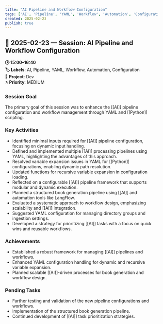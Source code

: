 ```yaml
---
title: "AI Pipeline and Workflow Configuration"
tags: ['AI', 'Pipeline', 'YAML', 'Workflow', 'Automation', 'Configuration']
created: 2025-02-23
publish: true
---
```


## 📅 2025-02-23 — Session: AI Pipeline and Workflow Configuration

**🕒 15:00–16:40**  
**🏷️ Labels**: AI, Pipeline, YAML, Workflow, Automation, Configuration  
**📂 Project**: Dev  
**⭐ Priority**: MEDIUM  


### Session Goal
The primary goal of this session was to enhance the [[AI]] pipeline configuration and workflow management through YAML and [[Python]] scripting.

### Key Activities
- Identified minimal inputs required for [[AI]] pipeline configuration, focusing on dynamic input handling.
- Defined and implemented multiple [[AI]] processing pipelines using YAML, highlighting the advantages of this approach.
- Resolved variable expansion issues in YAML for [[Python]] configurations, enabling dynamic path resolution.
- Updated functions for recursive variable expansion in configuration loading.
- Reflected on a configurable [[AI]] pipeline framework that supports modular and dynamic execution.
- Planned a structured book generation pipeline using [[AI]] and automation tools like LangFlow.
- Evaluated a systematic approach to workflow design, emphasizing scalability and [[AI]] integration.
- Suggested YAML configuration for managing directory groups and ingestion settings.
- Developed a strategy for prioritizing [[AI]] tasks with a focus on quick wins and reusable workflows.

### Achievements
- Established a robust framework for managing [[AI]] pipelines and workflows.
- Enhanced YAML configuration handling for dynamic and recursive variable expansion.
- Planned scalable [[AI]]-driven processes for book generation and workflow design.

### Pending Tasks
- Further testing and validation of the new pipeline configurations and workflows.
- Implementation of the structured book generation pipeline.
- Continued development of [[AI]] task prioritization strategies.
